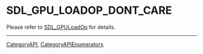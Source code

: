 # SDL_GPU_LOADOP_DONT_CARE

Please refer to [SDL_GPULoadOp](SDL_GPULoadOp) for details.

----
[CategoryAPI](CategoryAPI), [CategoryAPIEnumerators](CategoryAPIEnumerators)

